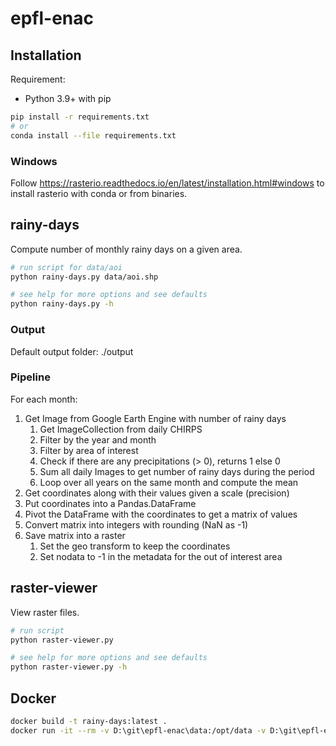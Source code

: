 # epfl-enac

## Installation

Requirement:

* Python 3.9+ with pip

```bash
pip install -r requirements.txt
# or 
conda install --file requirements.txt
```

### Windows

Follow https://rasterio.readthedocs.io/en/latest/installation.html#windows
to install rasterio with conda or from binaries.

## rainy-days

Compute number of monthly rainy days on a given area.

```bash
# run script for data/aoi
python rainy-days.py data/aoi.shp

# see help for more options and see defaults
python rainy-days.py -h
```

### Output

Default output folder: ./output

### Pipeline

For each month:

1. Get Image from Google Earth Engine with number of rainy days
    1. Get ImageCollection from daily CHIRPS
    2. Filter by the year and month
    3. Filter by area of interest
    4. Check if there are any precipitations (> 0), returns 1 else 0
    5. Sum all daily Images to get number of rainy days during the period
    6. Loop over all years on the same month and compute the mean
2. Get coordinates along with their values given a scale (precision)
3. Put coordinates into a Pandas.DataFrame
4. Pivot the DataFrame with the coordinates to get a matrix of values
5. Convert matrix into integers with rounding (NaN as -1)
6. Save matrix into a raster
    1. Set the geo transform to keep the coordinates
    2. Set nodata to -1 in the metadata for the out of interest area

## raster-viewer

View raster files.

```bash
# run script
python raster-viewer.py

# see help for more options and see defaults
python raster-viewer.py -h
```

## Docker

```bash
docker build -t rainy-days:latest .
docker run -it --rm -v D:\git\epfl-enac\data:/opt/data -v D:\git\epfl-enac\output:/opt/output rainy-days:latest python rainy-days.py data/aoi --auth
```
